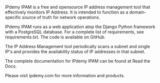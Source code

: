 IPdemy IPAM is a free and opensource IP address management tool that effectively monitors IP Address. It is intended to function as a domain-specific source of truth for network operations.

IPdemy IPAM runs as a web application atop the Django Python framework with a PostgreSQL database. For a complete list of requirements, see requirements.txt. The code is available on GitHub.

The IP Address Management tool periodically scans a subnet and single IP's and provides the availability status of IP addresses in that subnet. 

The complete documentation for IPdemy IPAM can be found at Read the Docs.

Please visit ipdemy.com for more information and products.


